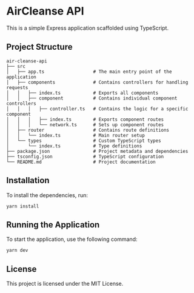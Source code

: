 # AirCleanse API

This is a simple Express application scaffolded using TypeScript.

## Project Structure

```
air-cleanse-api
├── src
│   ├── app.ts                  # The main entry point of the application
│   ├── components              # Contains controllers for handling requests
│   │   ├── index.ts            # Exports all components
│   │   ├── component           # Contains individual component controllers
│   │   │   ├── controller.ts   # Contains the logic for a specific component
│   │   │   ├── index.ts        # Exports component routes
│   │   │   └── network.ts      # Sets up component routes
│   ├── router                  # Contains route definitions
│   │   └── index.ts            # Main router setup
│   └── types                   # Custom TypeScript types
│       └── index.ts            # Type definitions
├── package.json                # Project metadata and dependencies
├── tsconfig.json               # TypeScript configuration
└── README.md                   # Project documentation
```

## Installation

To install the dependencies, run:

```
yarn install
```

## Running the Application

To start the application, use the following command:

```
yarn dev
```

## License

This project is licensed under the MIT License.
